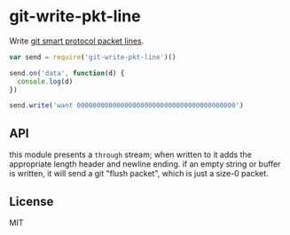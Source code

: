 # git-write-pkt-line

Write [git smart protocol packet lines](https://www.kernel.org/pub/software/scm/git/docs/v1.7.0.5/technical/pack-protocol.txt).

```javascript
var send = require('git-write-pkt-line')()

send.on('data', function(d) {
  console.log(d)
})

send.write('want 0000000000000000000000000000000000000000')

```

## API

this module presents a `through` stream; when written to it adds the appropriate
length header and newline ending. if an empty string or buffer is written, it will
send a git "flush packet", which is just a size-0 packet.

## License

MIT
